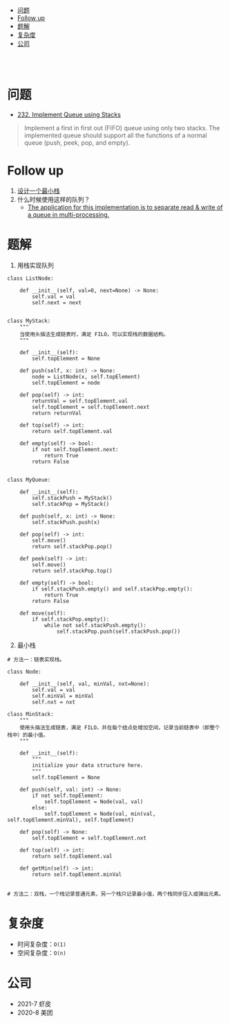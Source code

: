 - [问题](#问题)
- [Follow up](#follow-up)
- [题解](#题解)
- [复杂度](#复杂度)
- [公司](#公司)

</br></br>

# 问题
- [232. Implement Queue using Stacks](https://leetcode.com/problems/implement-queue-using-stacks/)
> Implement a first in first out (FIFO) queue using only two stacks. The implemented queue should support all the functions of a normal queue (push, peek, pop, and empty).

# Follow up
1. [设计一个最小栈](https://leetcode.com/problems/min-stack/description/)
2. 什么时候使用这样的队列？
   - [The application for this implementation is to separate read & write of a queue in multi-processing.](https://leetcode.com/problems/implement-queue-using-stacks/discuss/64284/Do-you-know-when-we-should-use-two-stacks-to-implement-a-queue)

# 题解
1. 用栈实现队列
```
class ListNode:

    def __init__(self, val=0, next=None) -> None:
        self.val = val
        self.next = next


class MyStack:
    """
    当使用头插法生成链表时，满足 FILO，可以实现栈的数据结构。
    """

    def __init__(self):
        self.topElement = None

    def push(self, x: int) -> None:
        node = ListNode(x, self.topElement)
        self.topElement = node

    def pop(self) -> int:
        returnVal = self.topElement.val
        self.topElement = self.topElement.next
        return returnVal

    def top(self) -> int:
        return self.topElement.val

    def empty(self) -> bool:
        if not self.topElement.next:
            return True
        return False
    

class MyQueue:

    def __init__(self):
        self.stackPush = MyStack()
        self.stackPop = MyStack()

    def push(self, x: int) -> None:
        self.stackPush.push(x)

    def pop(self) -> int:
        self.move()
        return self.stackPop.pop()

    def peek(self) -> int:
        self.move()
        return self.stackPop.top()

    def empty(self) -> bool:
        if self.stackPush.empty() and self.stackPop.empty():
            return True
        return False

    def move(self):
        if self.stackPop.empty():
            while not self.stackPush.empty():
                self.stackPop.push(self.stackPush.pop())
```
2. 最小栈
```
# 方法一：链表实现栈。

class Node:

    def __init__(self, val, minVal, nxt=None):
        self.val = val
        self.minVal = minVal
        self.nxt = nxt
        
class MinStack:
    """
    使用头插法生成链表，满足 FILO，并在每个结点处增加空间，记录当前链表中（即整个栈中）的最小值。
    """

    def __init__(self):
        """
        initialize your data structure here.
        """
        self.topElement = None

    def push(self, val: int) -> None:
        if not self.topElement:
            self.topElement = Node(val, val)
        else:
            self.topElement = Node(val, min(val, self.topElement.minVal), self.topElement)
            
    def pop(self) -> None:
        self.topElement = self.topElement.nxt

    def top(self) -> int:
        return self.topElement.val

    def getMin(self) -> int:
        return self.topElement.minVal


# 方法二：双栈，一个栈记录普通元素，另一个栈只记录最小值，两个栈同步压入或弹出元素。
```

# 复杂度
- 时间复杂度：`O(1)`
- 空间复杂度：`O(n)`

# 公司
- 2021-7 虾皮
- 2020-8 美团